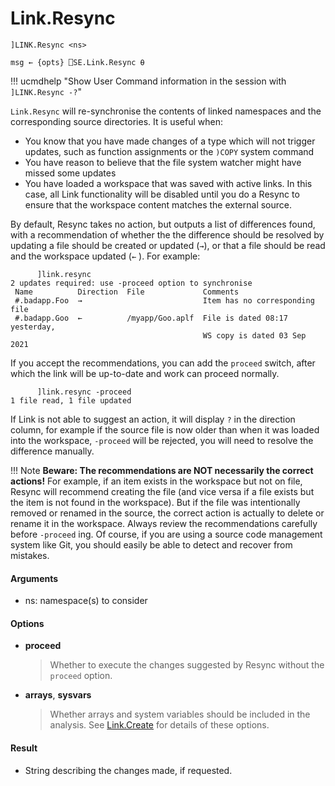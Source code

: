 # Link.Resync 

    ]LINK.Resync <ns> 
    
    msg ← {opts} ⎕SE.Link.Resync ⍬

!!! ucmdhelp "Show User Command information in the session with `]LINK.Resync -?`"

`Link.Resync` will re-synchronise the contents of linked namespaces and the corresponding source directories. It is useful when:

* You know that you have made changes of a type which will not trigger updates, such as function assignments or the `)COPY` system command
* You have reason to believe that the file system watcher might have missed some updates
* You have loaded a workspace that was saved with active links. In this case, all Link functionality will be disabled until you do a Resync to ensure that the workspace content matches the external source.

By default, Resync takes no action, but outputs a list of differences found, with a recommendation of whether the the difference should be resolved by updating a file should be created or updated (`→`), or that a file should be read and the workspace updated (`←` ). For example:

```
      ]link.resync
2 updates required: use -proceed option to synchronise
 Name          Direction  File             Comments
 #.badapp.Foo  →                           Item has no corresponding file
 #.badapp.Goo  ←          /myapp/Goo.aplf  File is dated 08:17 yesterday,
                                           WS copy is dated 03 Sep 2021 
```

If you accept the recommendations, you can add the `proceed` switch, after which the link will be up-to-date and work can proceed normally.

```apl
      ]link.resync -proceed
1 file read, 1 file updated 
```

If Link is not able to suggest an action, it will display `?` in the direction column, for example if the source file is now older than when it was loaded into the workspace, `-proceed` will be rejected, you will need to resolve the difference manually.

!!! Note
	**Beware: The recommendations are NOT necessarily the correct actions!** For example, if an item exists in the workspace but not on file, Resync will recommend creating the file (and vice versa if a file exists but the item is not found in the workspace). But if the file was intentionally removed or renamed in the source, the correct action is actually to delete or rename it in the workspace. Always review the recommendations carefully before `-proceed` ing. Of course, if you are using a source code management system like Git, you should easily be able to detect and recover from mistakes.

#### Arguments

- ns: namespace(s) to consider

#### Options

- **proceed**

  > Whether to execute the changes suggested by Resync without the `proceed` option.

- **arrays**, **sysvars**

  > Whether arrays and system variables should be included in the analysis. See [Link.Create](Link.Create.md) for details of these options.

#### Result

- String describing the changes made, if requested.